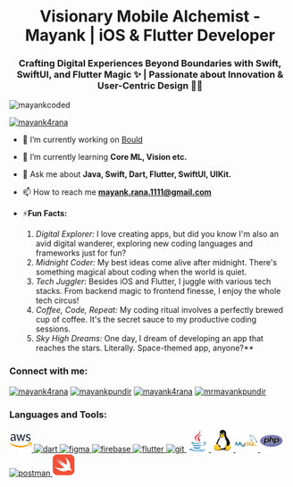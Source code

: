 <!--
- 👋 Hi, I’m @MayankCoded
- 👀 I’m interested in ...
- 🌱 I’m currently learning ...
- 💞️ I’m looking to collaborate on ...
- 📫 How to reach me ...

MayankCoded/MayankCoded is a ✨ special ✨ repository because its `README.md` (this file) appears on your GitHub profile.
You can click the Preview link to take a look at your changes.
--->


<h1 align="center">Visionary Mobile Alchemist - Mayank | iOS & Flutter Developer</h1>
<h3 align="center">Crafting Digital Experiences Beyond Boundaries with Swift, SwiftUI, and Flutter Magic ✨ | Passionate about Innovation & User-Centric Design 📱💡</h3>

<p align="left"> <img src="https://komarev.com/ghpvc/?username=mayankcoded&label=Profile%20views&color=0e75b6&style=flat" alt="mayankcoded" /> </p>

<p align="left"> <a href="https://twitter.com/mayank4rana" target="blank"><img src="https://img.shields.io/twitter/follow/mayank4rana?logo=twitter&style=for-the-badge" alt="mayank4rana" /></a> </p>

- 🔭 I’m currently working on [Bould](https://github.com/Bouldinc/iOS-App)

- 🌱 I’m currently learning **Core ML, Vision etc.**

- 💬 Ask me about **Java, Swift, Dart, Flutter, SwiftUI, UIKit.**

- 📫 How to reach me **mayank.rana.1111@gmail.com**

- ⚡**Fun Facts:**
  1. *Digital Explorer:* I love creating apps, but did you know I'm also an avid digital wanderer, exploring new coding languages and frameworks just for fun?
  2. *Midnight Coder:* My best ideas come alive after midnight. There's something magical about coding when the world is quiet.
  3. *Tech Juggler:* Besides iOS and Flutter, I juggle with various tech stacks. From backend magic to frontend finesse, I enjoy the whole tech circus!
  4. *Coffee, Code, Repeat:* My coding ritual involves a perfectly brewed cup of coffee. It's the secret sauce to my productive coding sessions.
  5. *Sky High Dreams:* One day, I dream of developing an app that reaches the stars. Literally. Space-themed app, anyone?**

<h3 align="left">Connect with me:</h3>
<p align="left">
<a href="https://twitter.com/mayank4rana" target="blank"><img align="center" src="https://raw.githubusercontent.com/rahuldkjain/github-profile-readme-generator/master/src/images/icons/Social/twitter.svg" alt="mayank4rana" height="30" width="40" /></a>
<a href="https://linkedin.com/in/mayankpundir" target="blank"><img align="center" src="https://raw.githubusercontent.com/rahuldkjain/github-profile-readme-generator/master/src/images/icons/Social/linked-in-alt.svg" alt="mayankpundir" height="30" width="40" /></a>
<a href="https://instagram.com/mayank4rana" target="blank"><img align="center" src="https://raw.githubusercontent.com/rahuldkjain/github-profile-readme-generator/master/src/images/icons/Social/instagram.svg" alt="mayank4rana" height="30" width="40" /></a>
<a href="https://www.hackerrank.com/mrmayankpundir" target="blank"><img align="center" src="https://raw.githubusercontent.com/rahuldkjain/github-profile-readme-generator/master/src/images/icons/Social/hackerrank.svg" alt="mrmayankpundir" height="30" width="40" /></a>
</p>

<h3 align="left">Languages and Tools:</h3>
<p align="left"> <a href="https://aws.amazon.com" target="_blank" rel="noreferrer"> <img src="https://raw.githubusercontent.com/devicons/devicon/master/icons/amazonwebservices/amazonwebservices-original-wordmark.svg" alt="aws" width="40" height="40"/> </a> <a href="https://dart.dev" target="_blank" rel="noreferrer"> <img src="https://www.vectorlogo.zone/logos/dartlang/dartlang-icon.svg" alt="dart" width="40" height="40"/> </a> <a href="https://www.figma.com/" target="_blank" rel="noreferrer"> <img src="https://www.vectorlogo.zone/logos/figma/figma-icon.svg" alt="figma" width="40" height="40"/> </a> <a href="https://firebase.google.com/" target="_blank" rel="noreferrer"> <img src="https://www.vectorlogo.zone/logos/firebase/firebase-icon.svg" alt="firebase" width="40" height="40"/> </a> <a href="https://flutter.dev" target="_blank" rel="noreferrer"> <img src="https://www.vectorlogo.zone/logos/flutterio/flutterio-icon.svg" alt="flutter" width="40" height="40"/> </a> <a href="https://git-scm.com/" target="_blank" rel="noreferrer"> <img src="https://www.vectorlogo.zone/logos/git-scm/git-scm-icon.svg" alt="git" width="40" height="40"/> </a> <a href="https://www.java.com" target="_blank" rel="noreferrer"> <img src="https://raw.githubusercontent.com/devicons/devicon/master/icons/java/java-original.svg" alt="java" width="40" height="40"/> </a> <a href="https://www.linux.org/" target="_blank" rel="noreferrer"> <img src="https://raw.githubusercontent.com/devicons/devicon/master/icons/linux/linux-original.svg" alt="linux" width="40" height="40"/> </a> <a href="https://www.mysql.com/" target="_blank" rel="noreferrer"> <img src="https://raw.githubusercontent.com/devicons/devicon/master/icons/mysql/mysql-original-wordmark.svg" alt="mysql" width="40" height="40"/> </a> <a href="https://www.php.net" target="_blank" rel="noreferrer"> <img src="https://raw.githubusercontent.com/devicons/devicon/master/icons/php/php-original.svg" alt="php" width="40" height="40"/> </a> <a href="https://postman.com" target="_blank" rel="noreferrer"> <img src="https://www.vectorlogo.zone/logos/getpostman/getpostman-icon.svg" alt="postman" width="40" height="40"/> </a> <a href="https://developer.apple.com/swift/" target="_blank" rel="noreferrer"> <img src="https://raw.githubusercontent.com/devicons/devicon/master/icons/swift/swift-original.svg" alt="swift" width="40" height="40"/> </a> </p>



